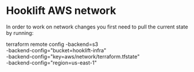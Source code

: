 # Hooklift AWS network

In order to work on network changes you first need to pull the current state by running: 

terraform remote config -backend=s3 \
-backend-config="bucket=hooklift-infra" \
-backend-config="key=aws/network/terraform.tfstate" \
-backend-config="region=us-east-1"

